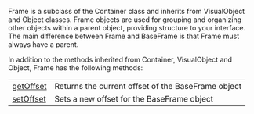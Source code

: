 Frame is a subclass of the Container class and inherits from VisualObject and Object classes. Frame objects are used for grouping and organizing other objects within a parent object, providing structure to your interface. The main difference between Frame and BaseFrame is that Frame must always have a parent.

In addition to the methods inherited from Container, VisualObject and Object, Frame has the following methods:

|   |   |
|---|---|
|[getOffset](objects/BaseFrame/getOffset.md)|Returns the current offset of the BaseFrame object
|[setOffset](objects/BaseFrame/setOffset.md)|Sets a new offset for the BaseFrame object
